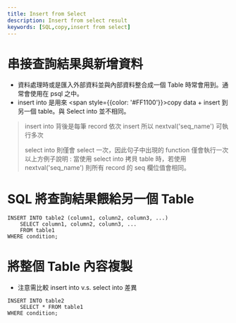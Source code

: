 ```yaml
---
title: Insert from Select
description: Insert from select result
keywords: [SQL,copy,insert from select]
---
```


# 串接查詢結果與新增資料
* 資料處理時或是匯入外部資料並與內部資料整合成一個 Table 時常會用到。通常會使用在 psql 之中。
* insert into 是用來 <span style={{color: '#FF1100'}}>copy data + insert</span> 到另一個 table。與 Select into 並不相同。

> insert  into  背後是每筆 record 依次 insert
> 所以 nextval('seq_name') 可執行多次
>
> select into 則僅會 select 一次，因此句子中出現的 function 僅會執行一次
> 以上方例子說明 : 
> 當使用 select into 拷貝 table 時，若使用 nextval('seq_name') 則所有 record 的 seq 欄位值會相同。


# SQL 將查詢結果餵給另一個 Table
```
INSERT INTO table2 (column1, column2, column3, ...)
    SELECT column1, column2, column3, ...
    FROM table1
WHERE condition;
```

# 將整個 Table 內容複製
* 注意需比較 insert into v.s. select into 差異 

```
INSERT INTO table2
    SELECT * FROM table1
WHERE condition;
```
